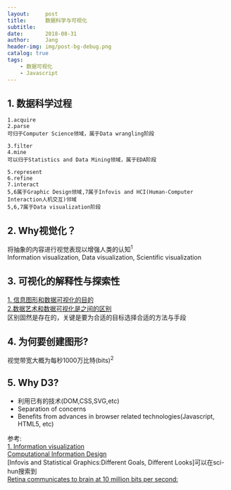 ```yaml
---
layout:     post
title:      数据科学与可视化
subtitle:   
date:       2018-08-31
author:     Jang
header-img: img/post-bg-debug.png
catalog: true
tags:
    - 数据可视化
    - Javascript
---
```


## 1. 数据科学过程<br>
```
1.acquire
2.parse
可归于Computer Science领域，属于Data wrangling阶段

3.filter
4.mine
可以归于Statistics and Data Mining领域，属于EDA阶段

5.represent
6.refine
7.interact
5,6属于Graphic Design领域,7属于Infovis and HCI(Human-Computer Interaction人机交互)邻域
5,6,7属于Data visualization阶段
```

## 2. Why视觉化？<br>
将抽象的内容进行视觉表现以增强人类的认知<sup>1</sup><br>
Information visualization, Data visualization, Scientific visualization

## 3. 可视化的解释性与探索性<br>
[1. 信息图形和数据可视化的目的](http://www.thefunctionalart.com/2014/03/infographics-to-reveal-visualizations.html)<br>
[2.数据艺术和数据可视化是之间的区别](http://www.perceptualedge.com/blog/?p=1245)<br>
区别固然是存在的，关键是要为合适的目标选择合适的方法与手段

## 4. 为何要创建图形?<br>
视觉带宽大概为每秒1000万比特(bits)<sup>2</sup><br>

## 5. Why D3?<br>
+ 利用已有的技术(DOM,CSS,SVG,etc)
+ Separation of concerns
+ Benefits from advances in browser related technologies(Javascript, HTML5, etc)


参考:<br>
[1. Information visualization](https://en.wikipedia.org/wiki/Information_visualization)<br>
[Computational Information Design](http://benfry.com/phd/dissertation/)<br>
[Infovis and Statistical Graphics:Different Goals, Different Looks]可以在sci-hun搜索到<br>
[Retina communicates to brain at 10 million bits per second:](https://www.edwardtufte.com/bboard/q-and-a-fetch-msg?msg_id=0002NC)
